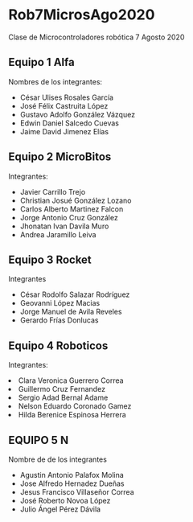 # Rob7MicrosAgo2020
Clase de Microcontroladores robótica 7 Agosto 2020


## Equipo 1  Alfa
Nombres de los integrantes:
<ul> 
  <li>César Ulises Rosales García </li>
  <li> José Félix Castruita López</li>
  <li> Gustavo Adolfo González Vázquez</li>
  <li> Edwin Daniel Salcedo Cuevas</li>
  <li> Jaime David Jimenez Elías </li>
</ul>

## Equipo 2 MicroBitos
Integrantes:
<ul>
  <li>Javier Carrillo Trejo</li>
    <li>Christian Josué González Lozano</li>
    <li>Carlos Alberto Martinez Falcon</li>
    <li>Jorge Antonio Cruz González</li>
    <li>Jhonatan Ivan Davila Muro</li>
    <li>Andrea Jaramillo Leiva</li>
</ul>

## Equipo 3 Rocket
Integrantes
<ul>
<li>César Rodolfo Salazar Rodríguez</li>
<li>Geovanni López Macias</li>
<li>Jorge Manuel de Avila Reveles</li>
<li>Gerardo Frías Donlucas</li>
</ul>

## Equipo 4 Roboticos
Integrantes:
<li> Clara Veronica Guerrero Correa </ li>
<li> Guillermo Cruz Fernandez </ li>
<li> Sergio Adad Bernal Adame </ li>
<li> Nelson Eduardo Coronado Gamez </ li>
<li> Hilda Berenice Espinosa Herrera </ li>
</ul>

## EQUIPO 5 N

Nombre de de los integrantes
<ul>
  <li>Agustin Antonio Palafox Molina</li>
<li>Jose Alfredo Hernadez Dueñas</li>
<li>Jesus Francisco Villaseñor Correa</li>
<li>José Roberto Novoa López</li>
<li>Julio Ángel Pérez Dávila </li>
</ul>